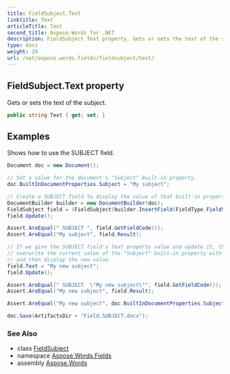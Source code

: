 ```yaml
---
title: FieldSubject.Text
linktitle: Text
articleTitle: Text
second_title: Aspose.Words for .NET
description: FieldSubject Text property. Gets or sets the text of the subject in C#.
type: docs
weight: 20
url: /net/aspose.words.fields/fieldsubject/text/
---
```

## FieldSubject.Text property

Gets or sets the text of the subject.

```csharp
public string Text { get; set; }
```

## Examples

Shows how to use the SUBJECT field.

```csharp
Document doc = new Document();

// Set a value for the document's "Subject" built-in property.
doc.BuiltInDocumentProperties.Subject = "My subject";

// Create a SUBJECT field to display the value of that built-in property.
DocumentBuilder builder = new DocumentBuilder(doc);
FieldSubject field = (FieldSubject)builder.InsertField(FieldType.FieldSubject, true);
field.Update();

Assert.AreEqual(" SUBJECT ", field.GetFieldCode());
Assert.AreEqual("My subject", field.Result);

// If we give the SUBJECT field's Text property value and update it, the field will
// overwrite the current value of the "Subject" built-in property with the value of its Text property,
// and then display the new value.
field.Text = "My new subject";
field.Update();

Assert.AreEqual(" SUBJECT  \"My new subject\"", field.GetFieldCode());
Assert.AreEqual("My new subject", field.Result);

Assert.AreEqual("My new subject", doc.BuiltInDocumentProperties.Subject);

doc.Save(ArtifactsDir + "Field.SUBJECT.docx");
```

### See Also

* class [FieldSubject](../)
* namespace [Aspose.Words.Fields](../../../aspose.words.fields/)
* assembly [Aspose.Words](../../../)
